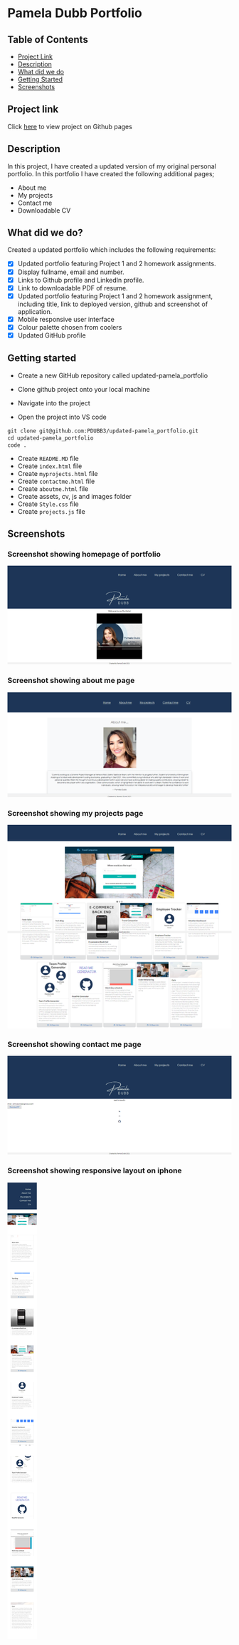 # Pamela Dubb Portfolio

<h2> Table of Contents </h2>

- [Project Link](#project-link)
- [Description](#description)
- [What did we do](#what-did-we-do)
- [Getting Started](#getting-started)
- [Screenshots](#screenshots)

## Project link

Click [here](https://pdubb3.github.io/updated-pamela-portfolio/) to view project on Github pages

## Description

In this project, I have created a updated version of my original personal portfolio. In this portfolio I have created the following additional pages;

- About me
- My projects
- Contact me
- Downloadable CV

## What did we do?

Created a updated portfolio which includes the following requirements:

- [x] Updated portfolio featuring Project 1 and 2 homework assignments.
- [x] Display fullname, email and number.
- [x] Links to Github profile and LinkedIn profile.
- [x] Link to downloadable PDF of resume.
- [x] Updated portfolio featuring Project 1 and 2 homework assignment, including title, link to deployed version, github and screenshot of application.
- [x] Mobile responsive user interface
- [x] Colour palette chosen from coolers
- [x] Updated GitHub profile

## Getting started

- Create a new GitHub repository called updated-pamela_portfolio
- Clone github project onto your local machine
- Navigate into the project

- Open the project into VS code

```
git clone git@github.com:PDUBB3/updated-pamela_portfolio.git
cd updated-pamela_portfolio
code .
```

- Create `README.MD` file
- Create `index.html` file
- Create `myprojects.html` file
- Create `contactme.html` file
- Create `aboutme.html` file
- Create assets, cv, js and images folder
- Create `Style.css` file
- Create `projects.js` file

## Screenshots

### Screenshot showing homepage of portfolio

![image](./assets/img/home.png "homepage")

### Screenshot showing about me page

![image](./assets/img/aboutme.png "about me page")

### Screenshot showing my projects page

![image](./assets/img/projects.png "projectpage")

### Screenshot showing contact me page

![image](./assets/img/contact.png "contact me page")

### Screenshot showing responsive layout on iphone

![image](./assets/img/mobile.png "Responsive Layout Screenshot")
